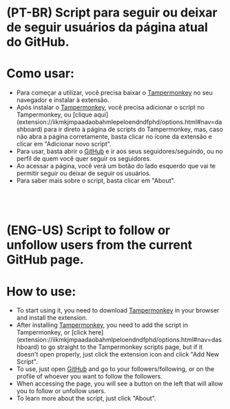 <h1>(PT-BR) Script para seguir ou deixar de seguir usuários da página atual do GitHub. </h1>

<h1> Como usar: </h1>

- Para começar a utilizar, você precisa baixar o [Tampermonkey](https://tampermonkey.net/) no seu navegador e instalar à extensão. <br>
- Após instalar o [Tampermonkey](https://tampermonkey.net/), você precisa adicionar o script no Tampermonkey, ou [clique aqui] (extension://iikmkjmpaadaobahmlepeloendndfphd/options.html#nav=dashboard) para ir direto à página de scripts do Tampermonkey, mas, caso não abra a página corretamente, basta clicar no ícone da extensão e clicar em "Adicionar novo script". <br>
- Para usar, basta abrir o [GitHub](https://github.com/) e ir aos seus seguidores/seguindo, ou no perfil de quem você quer seguir os seguidores. <br>
- Ao acessar a página, você verá um botão do lado esquerdo que vai te permitir seguir ou deixar de seguir os usuários. <br>
- Para saber mais sobre o script, basta clicar em "About".
<br><br><br><br>


# <h1> (ENG-US) Script to follow or unfollow users from the current GitHub page. </h1>

# <h1> How to use:</h1>

- To start using it, you need to download [Tampermonkey](https://tampermonkey.net/) in your browser and install the extension. <br>
- After installing [Tampermonkey](https://tampermonkey.net/), you need to add the script in Tampermonkey, or [click here] (extension://iikmkjmpaadaobahmlpeloendndfphd/options.html#nav=dashboard) to go straight to the Tampermonkey scripts page, but if it doesn't open properly, just click the extension icon and click "Add New Script". <br>
- To use, just open [GitHub](https://github.com/) and go to your followers/following, or on the profile of whoever you want to follow the followers. <br>
- When accessing the page, you will see a button on the left that will allow you to follow or unfollow users. <br>
- To learn more about the script, just click "About". <br>
